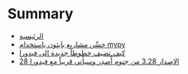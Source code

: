 # Summary

* [الرئيسية](README.md)
* [حسِّن مشاريع بايثون باستخدام mypy](docs/improve-python-projects-mypy.md)
* [كيف تضيف خطوطاً جديدة إلى فيدورا](docs/add-fonts-fedora.md)
* [الإصدار 3.28 من جنوم أُصدِر وسيأتي قريباً مع فيدورا 28](docs/gnome-3-28-released-coming-fedora-28.md)

